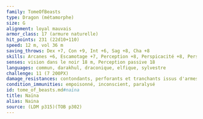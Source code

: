 ```yaml
---
family: TomeOfBeasts
type: Dragon (métamorphe)
size: G
alignment: loyal mauvais
armor_class: 17 (armure naturelle)
hit_points: 231 (22d10+110)
speed: 12 m, vol 36 m
saving_throws: Dex +7, Con +9, Int +6, Sag +8, Cha +8
skills: Arcanes +6, Escamotage +7, Perception +8, Perspicacité +8, Persuasion +8, Supercherie +8
senses: vision dans le noir 18 m, Perception passive 18
languages: commun, darakhul, draconique, elfique, sylvestre
challenge: 11 (7 200PX)
damage_resistances: contondants, perforants et tranchants issus d'armes non magiques
condition_immunities: empoisonné, inconscient, paralysé
id: tome_of_beasts.md#naïna
title: Naïna
alias: Naina
source: (LDM p315)(TOB p302)
---
```



